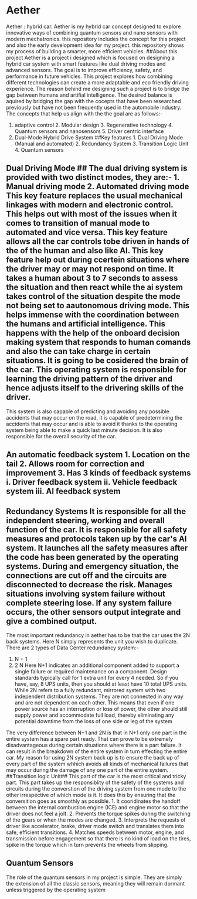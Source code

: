 # Aether
Aether : hybrid car. Aether is my hybrid car concept designed to explore innovative ways of combining quantum sensors and nano sensors with modern mechatronics. this repository includes the concept for this project and also the early development idea for my project.  this repository shows my process of building a smarter, more efficient vehicles.
##About this project                                                                                                                                Aether is a project i designed which is focused on designing a hybrid car system with smart features like dual driving modes and advanced sensors. The goal is to improve efficiency, safety, and performance in future vehicles. This project explores how combining different technologies can create a more adaptable and eco friendly driving experience. The reason behind me designing such a project is to bridge the gap between humans and artifial intelligence. The desired balance is aquired by bridging the gap with the cocepts that have been researched previously but have not been frequently used in the automobile industry. The concepts that help us align with the the goal are as follows:-                                       
1. adaptive control                                                                                                                                2. Modular design                                                                                                                                  3. Regenerative technology                                                                                                                         4. Quantum sensors and nanosensors                                                                                                                 5. Driver centric interface
6. Dual-Mode Hybrid Drive System
##Key features                                                                                                                                     1. Dual Driving Mode (Manual and automated)                                                                                                        2. Redundancy System                                                                                                                              3. Transition Logic Unit                                                                                                                           4. Quantum sensors
## Dual Driving Mode ##                                                                                                                            The dual driving system is provided with two distinct modes, they are:-                                                                            1. Manual driving mode                                                                                                                             2. Automated driving mode                                                                                                                          This key feature replaces the usual mechanical linkages with modern and electronic control. This helps out with most of the issues when it comes to transition of manual mode to automated and vice versa. This key feature allows all the car controls tobe driven in hands of the of the human and also like AI. This key feature help out during ccertein situations where the driver may or may not respond on time. It takes a human about 3 to 7 seconds to assess the situation and then react while the ai system takes control of the situation despite the mode not being set to aautonomous driving mode. This helps immense with the coordination between the humans and artificial intelligence. This happens with the help of the onboard decision making system that responds to human comands and also the can take charge in certain situations. It is going to be cosidered the brain of the car. This operating system is responsible for learning the driving pattern of the driver and hence adjusts itself to the drivering skills of the driver.                                                                   
This system is also capable of predicting and avoiding any possible accidents that may occur on the road, it is capable of predetermining the accidents that may occur and is able to avoid it thanks to the operating system being able to make a quick last minute decision. It is also responsible for the overall security of the car.
## An automatic feedback system                                                                                                                    1. Location on the tail                                                                                                                            2. Allows room for correction and improvement                                                                                                      3. Has 3 kinds of feedback systems                                                                                                                      i. Driver feedback system                                                                                                                         ii. Vehicle feedback system                                                                                                                       iii. AI feedback system                                                                                                                        
## Redundancy Systems                                                                                                                              It is responsible for all the independent steering, working and overall function of the car. It is responsible for all safety measures and protocols taken up by the car's AI system. It launches all the safety measures after the code has been generated by the operating systems. During and emergency situation, the connections are cut off and the circuits are disconnected to decrease the risk. Manages situations involving system failure without complete steering lose. If any system failure occurs, the other sensors output integrate and give a combined output.                                                             
The most important redundancy in aether has to be that the  car uses the 2N back systems. Here N simply represents the unit you wish to duplicate. 
There are 2 types of Data Center redundancy system:- 
1. N + 1
2. 2 N 
Here N+1 indicates an additional component added to support a single failure or required maintenance on a component. Design standards typically call for 1 extra unit for every 4 needed. So if you have, say, 8 UPS units, then you should at least have 10 total UPS units.
While 2N refers to a fully redundant, mirrored system with two independent distribution systems. They are not connected in any way and are not dependent on each other. This means that even if one power source has an interruption or loss of power, the other should still supply power and accommodate full load, thereby eliminating any potential downtime from the loss of one side or leg of the system
 
The very difference between N+1 and 2N is that in N+1 only one part in the entire system has a spare part ready. That can prove to be extremely disadvantageous during certain situations where there is a part failure. It can result in the breakdown of the entire system in turn effecting the entire car. My reason for using 2N system back up is to ensure the back up of every part of the system whhich avoids all kinds of mechanical failures that may occur during the damage of any one part of the entire system.                                                                                        
##Transition logic Unit##
This part of the car is the most critical and tricky part. This part takes up the responsiblity of the safety of the systems and circuits during the converstion of the driving system from one mode to the other irrespective of which mode is it. It does this by ensuring that the conversition goes as smoothly as possible.                                                                                                                      1. It cooridinates the handoff between the internal combustion engine (ICE) and engine motor so that the driver does not feel a jolt.              2. Prevents the torque spikes during the switching of the gears or when the modes are changed.                                                     3. Interprets the requests of driver like accelerator, brake, driver mode switch and translates them into safe, efficient transitions.             4. Matches speeds between motor, engine, and transmission before engagement so that there is no kind of load on the tires, spike in the torque which in turn prevents the wheels from slipping.      

## Quantum Sensors ##
The role of the quantum sensors in my project is simple. They are simply the extension of all the classic sensors, meaning they will remain dormant unless triggered by the operating system
